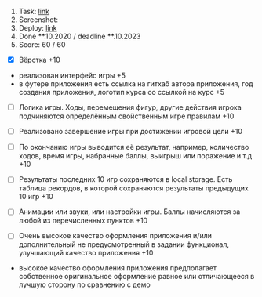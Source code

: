 1. Task: [link](https://github.com/)
2. Screenshot:
3. Deploy: [link](https://github.com/)
4. Done **.10.2020 / deadline **.10.2023
5. Score: 60 / 60

- [x] Вёрстка +10 
- реализован интерфейс игры +5 
- в футере приложения есть ссылка на гитхаб автора приложения, год создания приложения, логотип курса со ссылкой на курс +5
- [ ]  Логика игры. Ходы, перемещения фигур, другие действия игрока подчиняются определённым свойственным игре правилам +10
  
- [ ] Реализовано завершение игры при достижении игровой цели +10
- [ ] По окончанию игры выводится её результат, например, количество ходов, время игры, набранные баллы, выигрыш или поражение и т.д +10
- [ ] Результаты последних 10 игр сохраняются в local storage. Есть таблица рекордов, в которой сохраняются результаты предыдущих 10 игр +10
- [ ] Анимации или звуки, или настройки игры. Баллы начисляются за любой из перечисленных пунктов +10
- [ ] Очень высокое качество оформления приложения и/или дополнительный не предусмотренный в задании функционал, улучшающий качество приложения +10 
- высокое качество оформления приложения предполагает собственное оригинальное оформление равное или отличающееся в лучшую сторону по сравнению с демо